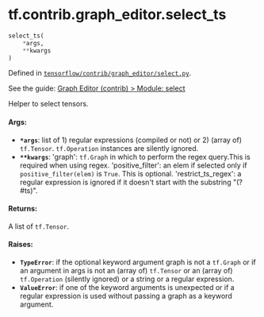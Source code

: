 <div itemscope itemtype="http://developers.google.com/ReferenceObject">
<meta itemprop="name" content="tf.contrib.graph_editor.select_ts" />
</div>

# tf.contrib.graph_editor.select_ts

``` python
select_ts(
    *args,
    **kwargs
)
```



Defined in [`tensorflow/contrib/graph_editor/select.py`](https://www.tensorflow.org/code/tensorflow/contrib/graph_editor/select.py).

See the guide: [Graph Editor (contrib) > Module: select](../../../../../api_guides/python/contrib.graph_editor.md#Module_select)

Helper to select tensors.

#### Args:

* <b>`*args`</b>: list of 1) regular expressions (compiled or not) or 2) (array of)
    `tf.Tensor`. `tf.Operation` instances are silently ignored.
* <b>`**kwargs`</b>: 'graph': `tf.Graph` in which to perform the regex query.This is
    required when using regex.
    'positive_filter': an elem if selected only if `positive_filter(elem)` is
      `True`. This is optional.
    'restrict_ts_regex': a regular expression is ignored if it doesn't start
      with the substring "(?#ts)".

#### Returns:

A list of `tf.Tensor`.

#### Raises:

* <b>`TypeError`</b>: if the optional keyword argument graph is not a `tf.Graph`
    or if an argument in args is not an (array of) `tf.Tensor`
    or an (array of) `tf.Operation` (silently ignored) or a string
    or a regular expression.
* <b>`ValueError`</b>: if one of the keyword arguments is unexpected or if a regular
    expression is used without passing a graph as a keyword argument.
